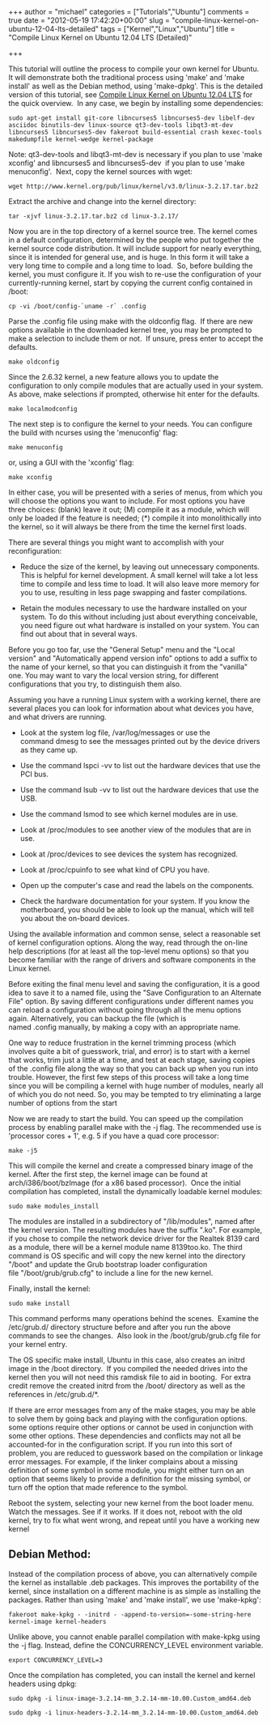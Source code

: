+++
author = "michael"
categories = ["Tutorials","Ubuntu"]
comments = true
date = "2012-05-19 17:42:20+00:00"
slug = "compile-linux-kernel-on-ubuntu-12-04-lts-detailed"
tags = ["Kernel","Linux","Ubuntu"]
title = "Compile Linux Kernel on Ubuntu 12.04 LTS (Detailed)"

+++

This tutorial will outline the process to compile your own kernel for Ubuntu. It will demonstrate both the traditional process using 'make' and 'make install' as well as the Debian method, using 'make-dpkg'. This is the detailed version of this tutorial, see [Compile Linux Kernel on Ubuntu 12.04 LTS](http://mitchtech.net/compile-linux-kernel-ubuntu-12-04-lts/) for the quick overview.  In any case, we begin by installing some dependencies:

```
sudo apt-get install git-core libncurses5 libncurses5-dev libelf-dev asciidoc binutils-dev linux-source qt3-dev-tools libqt3-mt-dev libncurses5 libncurses5-dev fakeroot build-essential crash kexec-tools makedumpfile kernel-wedge kernel-package
```

Note: qt3-dev-tools and libqt3-mt-dev is necessary if you plan to use 'make xconfig' and libncurses5 and libncurses5-dev  if you plan to use 'make menuconfig'.  Next, copy the kernel sources with wget:

```
wget http://www.kernel.org/pub/linux/kernel/v3.0/linux-3.2.17.tar.bz2
```

Extract the archive and change into the kernel directory:

```
tar -xjvf linux-3.2.17.tar.bz2 cd linux-3.2.17/
```

Now you are in the top directory of a kernel source tree. The kernel comes in a default configuration, determined by the people who put together the kernel source code distribution. It will include support for nearly everything, since it is intended for general use, and is huge. In this form it will take a very long time to compile and a long time to load.  So, before building the kernel, you must configure it. If you wish to re-use the configuration of your currently-running kernel, start by copying the current config contained in /boot:

```
cp -vi /boot/config-`uname -r` .config
```

Parse the .config file using make with the oldconfig flag.  If there are new options available in the downloaded kernel tree, you may be prompted to make a selection to include them or not.  If unsure, press enter to accept the defaults.

```
make oldconfig
```

Since the 2.6.32 kernel, a new feature allows you to update the configuration to only compile modules that are actually used in your system. As above, make selections if prompted, otherwise hit enter for the defaults.

```
make localmodconfig
```

The next step is to configure the kernel to your needs. You can configure the build with ncurses using the 'menuconfig' flag:

```
make menuconfig
```

or, using a GUI with the 'xconfig' flag:

```
make xconfig
```

In either case, you will be presented with a series of menus, from which you will choose the options you want to include. For most options you have three choices: (blank) leave it out; (M) compile it as a module, which will only be loaded if the feature is needed; (*) compile it into monolithically into the kernel, so it will always be there from the time the kernel first loads.

There are several things you might want to accomplish with your reconfiguration:

  * Reduce the size of the kernel, by leaving out unnecessary components. This is helpful for kernel development. A small kernel will take a lot less time to compile and less time to load. It will also leave more memory for you to use, resulting in less page swapping and faster compilations.

  * Retain the modules necessary to use the hardware installed on your system. To do this without including just about everything conceivable, you need figure out what hardware is installed on your system. You can find out about that in several ways.

Before you go too far, use the "General Setup" menu and the "Local version" and "Automatically append version info" options to add a suffix to the name of your kernel, so that you can distinguish it from the "vanilla" one. You may want to vary the local version string, for different configurations that you try, to distinguish them also.

Assuming you have a running Linux system with a working kernel, there are several places you can look for information about what devices you have, and what drivers are running.

  * Look at the system log file, /var/log/messages or use the command dmesg to see the messages printed out by the device drivers as they came up.

  * Use the command lspci -vv to list out the hardware devices that use the PCI bus.

  * Use the command lsub -vv to list out the hardware devices that use the USB.

  * Use the command lsmod to see which kernel modules are in use.

  * Look at /proc/modules to see another view of the modules that are in use.

  * Look at /proc/devices to see devices the system has recognized.

  * Look at /proc/cpuinfo to see what kind of CPU you have.

  * Open up the computer's case and read the labels on the components.

  * Check the hardware documentation for your system. If you know the motherboard, you should be able to look up the manual, which will tell you about the on-board devices.

Using the available information and common sense, select a reasonable set of kernel configuration options. Along the way, read through the on-line help descriptions (for at least all the top-level menu options) so that you become familiar with the range of drivers and software components in the Linux kernel.

Before exiting the final menu level and saving the configuration, it is a good idea to save it to a named file, using the "Save Configuration to an Alternate File" option. By saving different configurations under different names you can reload a configuration without going through all the menu options again. Alternatively, you can backup the file (which is named .config manually, by making a copy with an appropriate name.

One way to reduce frustration in the kernel trimming process (which involves quite a bit of guesswork, trial, and error) is to start with a kernel that works, trim just a little at a time, and test at each stage, saving copies of the .config file along the way so that you can back up when you run into trouble. However, the first few steps of this process will take a long time since you will be compiling a kernel with huge number of modules, nearly all of which you do not need. So, you may be tempted to try eliminating a large number of options from the start

Now we are ready to start the build. You can speed up the compilation process by enabling parallel make with the -j flag. The recommended use is 'processor cores + 1', e.g. 5 if you have a quad core processor:

```
make -j5
```

This will compile the kernel and create a compressed binary image of the kernel. After the first step, the kernel image can be found at arch/i386/boot/bzImage (for a x86 based processor).  Once the initial compilation has completed, install the dynamically loadable kernel modules:

```
sudo make modules_install
```

The modules are installed in a subdirectory of "/lib/modules", named after the kernel version. The resulting modules have the suffix ".ko". For example, if you chose to compile the network device driver for the Realtek 8139 card as a module, there will be a kernel module name 8139too.ko. The third command is OS specific and will copy the new kernel into the directory "/boot" and update the Grub bootstrap loader configuration file "/boot/grub/grub.cfg" to include a line for the new kernel.

Finally, install the kernel:

```
sudo make install
```

This command performs many operations behind the scenes.  Examine the /etc/grub.d/ directory structure before and after you run the above commands to see the changes.  Also look in the /boot/grub/grub.cfg file for your kernel entry.

The OS specific make install, Ubuntu in this case, also creates an initrd image in the /boot directory.  If you compiled the needed drives into the kernel then you will not need this ramdisk file to aid in booting.  For extra credit remove the created initrd from the /boot/ directory as well as the references in /etc/grub.d/*.

If there are error messages from any of the make stages, you may be able to solve them by going back and playing with the configuration options. some options require other options or cannot be used in conjunction with some other options. These dependencies and conflicts may not all be accounted-for in the configuration script. If you run into this sort of problem, you are reduced to guesswork based on the compilation or linkage error messages. For example, if the linker complains about a missing definition of some symbol in some module, you might either turn on an option that seems likely to provide a definition for the missing symbol, or turn off the option that made reference to the symbol.

Reboot the system, selecting your new kernel from the boot loader menu. Watch the messages. See if it works. If it does not, reboot with the old kernel, try to fix what went wrong, and repeat until you have a working new kernel

## Debian Method:

Instead of the compilation process of above, you can alternatively compile the kernel as installable .deb packages. This improves the portability of the kernel, since installation on a different machine is as simple as installing the packages. Rather than using 'make' and 'make install', we use 'make-kpkg':

```
fakeroot make-kpkg - -initrd - -append-to-version=-some-string-here kernel-image kernel-headers
```

Unlike above, you cannot enable parallel compilation with make-kpkg using the -j flag. Instead, define the CONCURRENCY_LEVEL environment variable.

```
export CONCURRENCY_LEVEL=3
```

Once the compilation has completed, you can install the kernel and kernel headers using dpkg:

```
sudo dpkg -i linux-image-3.2.14-mm_3.2.14-mm-10.00.Custom_amd64.deb

sudo dpkg -i linux-headers-3.2.14-mm_3.2.14-mm-10.00.Custom_amd64.deb
```

